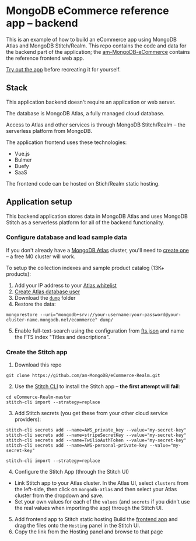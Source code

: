# MongoDB eCommerce reference app – backend

This is an example of how to build an eCommerce app using MongoDB Atlas and MongoDB Stitch/Realm. This repo contains the code and data for the backend part of the application; the [am-MongoDB-eCommerce](https://github.com/am-MongoDB/eCommerce) contains the reference frontend web app.

[Try out the app](https://ecommerce-iukkg.mongodbstitch.com/#/) before recreating it for yourself.

## Stack

This application backend doesn't require an application or web server.

The database is MongoDB Atlas, a fully managed cloud database.

Access to Atlas and other services is through MongoDB Stitch/Realm – the serverless platform from MongoDB.

The application frontend uses these technologies:

- Vue.js
- Bulmer
- Buefy
- SaaS

The frontend code can be hosted on Stich/Realm static hosting.

## Application setup

This backend application stores data in MongoDB Atlas and uses MongoDB Stitch as a serverless platform for all of the backend functionality.

### Configure database and load sample data
If you don't already have a [MongoDB Atlas](https://www.mongodb.com/cloud/atlas) cluster, you'll need to [create one](https://www.mongodb.com/cloud/atlas/register) – a free M0 cluster will work.

To setup the collection indexes and sample product catalog (13K+ products):

1. Add your IP address to your [Atlas whitelist](https://docs.atlas.mongodb.com/security-whitelist/)
2. [Create Atlas database user](https://docs.atlas.mongodb.com/security-add-mongodb-users/)
3. Download the [`dump`](https://github.com/am-MongoDB/eCommerce/tree/master/dump) folder
4. Restore the data:
```
mongorestore --uri="mongodb+srv://your-username:your-password@your-cluster-name.mongodb.net/ecommerce" dump/
```
5. Enable full-text-search using the configuration from [fts.json](https://github.com/am-MongoDB/eCommerce-Realm/blob/master/fts.json) and name the FTS index "Titles and descriptions".

### Create the Stitch app
1. Download this repo
```
git clone https://github.com/am-MongoDB/eCommerce-Realm.git
```
2. Use the [Stitch CLI](https://docs.mongodb.com/stitch/deploy/stitch-cli-reference/) to install the Stitch app – **the first attempt will fail**:

```
cd eCommerce-Realm-master
stitch-cli import --strategy=replace
```
3. Add Stitch secrets (you get these from your other cloud service providers):
```
stitch-cli secrets add --name=AWS_private_key --value="my-secret-key"
stitch-cli secrets add --name=stripeSecretKey --value="my-secret-key"
stitch-cli secrets add --name=TwilioAuthToken --value="my-secret-key"
stitch-cli secrets add --name=AWS-personal-private-key --value="my-secret-key"

stitch-cli import --strategy=replace
```
4. Configure the Stitch App (through the Stitch UI)
- Link Stitch app to your Atlas cluster.  In the Atlas UI, select `clusters` from the left-side, then click on `mongodb-atlas` and then select your Atlas cluster from the dropdown and save.
- Set your own values for each of the `values` (and `secrets` if you didn't use the real values when importing the app) through the Stitch UI.

5. Add frontend app to Stitch static hosting 
Build the [frontend app](https://github.com/am-MongoDB/eCommerce) and drag the files onto the `Hosting` panel in the Stitch UI.
6. Copy the link from the Hosting panel and browse to that page
